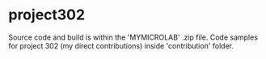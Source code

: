 # project302

Source code and build is within the 'MYMICROLAB' .zip file.
Code samples for project 302 (my direct contributions) inside 'contribution' folder.
